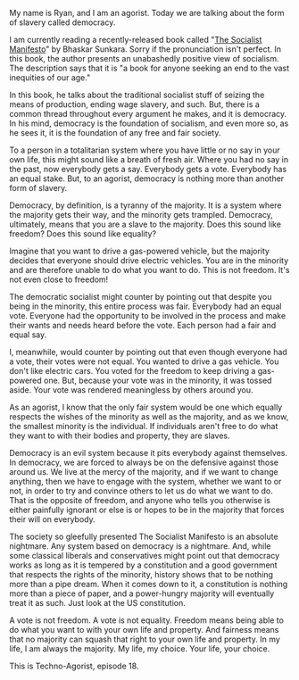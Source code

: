 My name is Ryan, and I am an agorist. Today we are talking about the form of slavery called democracy.

I am currently reading a recently-released book called "[The Socialist Manifesto](https://www.amazon.com/gp/product/1541617398/ref=as_li_qf_asin_il_tl?ie=UTF8&tag=technoagorist-20&creative=9325&linkCode=as2&creativeASIN=1541617398&linkId=20f81af868cc06aee6316f9ef1158d5e)" by Bhaskar Sunkara. Sorry if the pronunciation isn't perfect. In this book, the author presents an unabashedly positive view of socialism. The description says that it is "a book for anyone seeking an end to the vast inequities of our age."

In this book, he talks about the traditional socialist stuff of seizing the means of production, ending wage slavery, and such. But, there is a common thread throughout every argument he makes, and it is democracy. In his mind, democracy is the foundation of socialism, and even more so, as he sees it, it is the foundation of any free and fair society.

To a person in a totalitarian system where you have little or no say in your own life, this might sound like a breath of fresh air. Where you had no say in the past, now everybody gets a say. Everybody gets a vote. Everybody has an equal stake. But, to an agorist, democracy is nothing more than another form of slavery.

Democracy, by definition, is a tyranny of the majority. It is a system where the majority gets their way, and the minority gets trampled. Democracy, ultimately, means that you are a slave to the majority. Does this sound like freedom? Does this sound like equality?

Imagine that you want to drive a gas-powered vehicle, but the majority decides that everyone should drive electric vehicles. You are in the minority and are therefore unable to do what you want to do. This is not freedom. It's not even close to freedom!

The democratic socialist might counter by pointing out that despite you being in the minority, this entire process was fair. Everybody had an equal vote. Everyone had the opportunity to be involved in the process and make their wants and needs heard before the vote. Each person had a fair and equal say.

I, meanwhile, would counter by pointing out that even though everyone had a vote, their votes were not equal. You wanted to drive a gas vehicle. You don't like electric cars. You voted for the freedom to keep driving a gas-powered one. But, because your vote was in the minority, it was tossed aside. Your vote was rendered meaningless by others around you.

As an agorist, I know that the only fair system would be one which equally respects the wishes of the minority as well as the majority, and as we know, the smallest minority is the individual. If individuals aren't free to do what they want to with their bodies and property, they are slaves.

Democracy is an evil system because it pits everybody against themselves. In democracy, we are forced to always be on the defensive against those around us. We live at the mercy of the majority, and if we want to change anything, then we have to engage with the system, whether we want to or not, in order to try and convince others to let us do what we want to do. That is the opposite of freedom, and anyone who tells you otherwise is either painfully ignorant or else is or hopes to be in the majority that forces their will on everybody.

The society so gleefully presented The Socialist Manifesto is an absolute nightmare. Any system based on democracy is a nightmare. And, while some classical liberals and conservatives might point out that democracy works as long as it is tempered by a constitution and a good government that respects the rights of the minority, history shows that to be nothing more than a pipe dream. When it comes down to it, a constitution is nothing more than a piece of paper, and a power-hungry majority will eventually treat it as such. Just look at the US constitution.

A vote is not freedom. A vote is not equality. Freedom means being able to do what you want to with your own life and property. And fairness means that no majority can squash that right to your own life and property. In my life, I am always the majority. My life, my choice. Your life, your choice. 

This is Techno-Agorist, episode 18.
